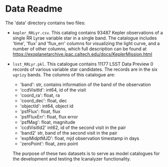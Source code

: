 # Data Readme

The 'data' directory contains two files:
- `kepler_RRLyr.csv`. This catalog contains 93487 Kepler observations of a single RR Lyrae variable star in a single band. The catalogue
  includes 'time', 'flux' and 'flux_err' columns for visualizing the light curve, and a number of other columns, which full description
  can be found at https://exoplanetarchive.ipac.caltech.edu/docs/KeplerMission.html
- `lsst_RRLyr.pkl`. This catalogue contains 11177 LSST Data Preview 0 records of various variable star candidates. The records are in
  the six `ugrizy` bands. The columns of this catalogue are:
    - 'band':         str, contains information of the band of the observation
    - 'ccdVisitId':   int64, id of the visit
    - 'coord_ra':     float, ra
    - 'coord_dec':    float, dec
    - 'objectId':     int64, object id
    - 'psfFlux':      float, flux
    - 'psfFluxErr':   float, flux error
    - 'psfMag':       float, magnitude
    - 'ccdVisitId2'   int62, id of the second visit in the pair
    - 'band2'         str, band of the second visit in the pair
    - 'expMidptMJD':  float, mjd observation timestamp in days
    - 'zeroPoint':    float, zero point

  The purpose of these two datasets is to serve as model catalogues for the development and testing the lcanalyzer functionality.
